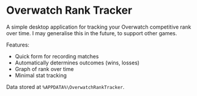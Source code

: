 # Overwatch Rank Tracker

A simple desktop application for tracking your Overwatch competitive rank over time. I may generalise this in the future, to support other games.

Features:
+ Quick form for recording matches
+ Automatically determines outcomes (wins, losses)
+ Graph of rank over time
+ Minimal stat tracking

Data stored at `%APPDATA%\OverwatchRankTracker`.
